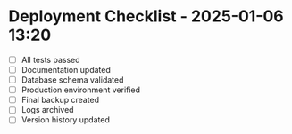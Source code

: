# Deployment Checklist - 2025-01-06 13:20

- [ ] All tests passed
- [ ] Documentation updated
- [ ] Database schema validated
- [ ] Production environment verified
- [ ] Final backup created
- [ ] Logs archived
- [ ] Version history updated
